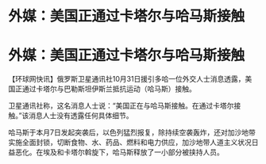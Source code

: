 # 外媒：美国正通过卡塔尔与哈马斯接触

# 外媒：美国正通过卡塔尔与哈马斯接触

【环球网快讯】俄罗斯卫星通讯社10月31日援引多哈一位外交人士消息透露，美国正通过卡塔尔与巴勒斯坦伊斯兰抵抗运动（哈马斯）接触。

卫星通讯社称，这名消息人士说：“美国正在与哈马斯接触。在通过卡塔尔接触。”该消息人士没有透露任何具体细节。

哈马斯于本月7日发起突袭后，以色列猛烈报复，除持续空袭轰炸，还对加沙地带实施全面封锁，切断食物、水、药品、燃料和电力供应，加沙地带人道主义状况日益恶化。在埃及和卡塔尔斡旋下，哈马斯释放了一小部分被挟持人员。

